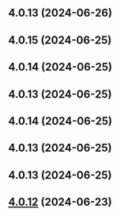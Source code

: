 ## 4.0.13 (2024-06-26)



## 4.0.15 (2024-06-25)



## 4.0.14 (2024-06-25)



## 4.0.13 (2024-06-25)



## 4.0.14 (2024-06-25)



## 4.0.13 (2024-06-25)



## 4.0.13 (2024-06-25)



## [4.0.12](https://github.com/revolist/revogrid/compare/v3.5.2...v4.0.12) (2024-06-23)



